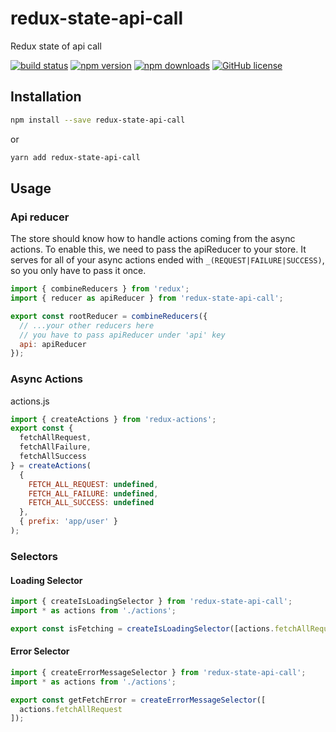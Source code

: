 # redux-state-api-call

Redux state of api call

[![build status](https://img.shields.io/travis/RodolfoSilva/redux-state-api-call/master.svg?style=flat-square)](https://travis-ci.org/RodolfoSilva/redux-state-api-call)
[![npm version](https://img.shields.io/npm/v/redux-state-api-call.svg?style=flat-square)](https://www.npmjs.com/package/redux-state-api-call)
[![npm downloads](https://img.shields.io/npm/dm/redux-state-api-call.svg?style=flat-square)](https://www.npmjs.com/package/redux-state-api-call)
[![GitHub license](https://img.shields.io/github/license/RodolfoSilva/redux-state-api-call.svg)](LICENSE)

## Installation

```bash
npm install --save redux-state-api-call
```

or

```bash
yarn add redux-state-api-call
```

## Usage

### Api reducer

The store should know how to handle actions coming from the async actions. To enable this, we need to pass the apiReducer to your store. It serves for all of your async actions ended with `_(REQUEST|FAILURE|SUCCESS)`, so you only have to pass it once.

```javascript
import { combineReducers } from 'redux';
import { reducer as apiReducer } from 'redux-state-api-call';

export const rootReducer = combineReducers({
  // ...your other reducers here
  // you have to pass apiReducer under 'api' key
  api: apiReducer
});
```

### Async Actions

actions.js

```javascript
import { createActions } from 'redux-actions';
export const {
  fetchAllRequest,
  fetchAllFailure,
  fetchAllSuccess
} = createActions(
  {
    FETCH_ALL_REQUEST: undefined,
    FETCH_ALL_FAILURE: undefined,
    FETCH_ALL_SUCCESS: undefined
  },
  { prefix: 'app/user' }
);
```

### Selectors

#### Loading Selector

```javascript
import { createIsLoadingSelector } from 'redux-state-api-call';
import * as actions from './actions';

export const isFetching = createIsLoadingSelector([actions.fetchAllRequest]);
```

#### Error Selector

```javascript
import { createErrorMessageSelector } from 'redux-state-api-call';
import * as actions from './actions';

export const getFetchError = createErrorMessageSelector([
  actions.fetchAllRequest
]);
```
